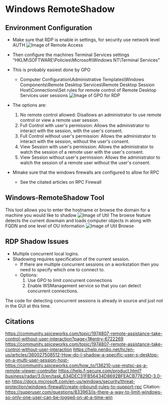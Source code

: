 # Windows RemoteShadow
 
## Environment Configuration

- Make sure that RDP is enable in settings, for security use network level AUTH
![Image of Remote Access](https://github.com/Mentaleak/Windows-RemoteShadow/blob/master/docs/Remote_access.png?raw=true)
- Then configure the machines Terminal Services settings “HKLM\SOFTWARE\Policies\Microsoft\Windows NT\Terminal Services” 
 - This is probably easiest done by GPO
   - Computer Configuration\Administrative Templates\Windows Components\Remote Desktop Services\Remote Desktop Session Host\Connections\Set rules for remote control of Remote Desktop Services user sessions
![Image of GPO for RDP](https://github.com/Mentaleak/Windows-RemoteShadow/blob/master/docs/GroupPolicy.png?raw=true)
 - The options are:
      1. No remote control allowed: Disallows an administrator to use remote control or view a remote user session.
      2. Full Control with user's permission: Allows the administrator to interact with the session, with the user's consent.
      3. Full Control without user's permission: Allows the administrator to interact with the session, without the user's consent.
      4. View Session with user's permission: Allows the administrator to watch the session of a remote user with the user's consent. 
      5. View Session without user's permission: Allows the administrator to watch the session of a remote user without the user's consent.
 
- Mmake sure that the windows firewalls are configured to allow for RPC
  - See the citated articles on RPC Firewall

## Windows-RemoteShadow Tool
 This tool allows you to enter the hostname or browse the domain for a machine you would like to shadow
 ![Image of Util](https://github.com/Mentaleak/Windows-RemoteShadow/blob/master/docs/Utility.png?raw=true)
 The browse feature detects the current dowmain and loads computer objects in along with FQDN and one level of OU information
 ![Image of Util Browse](https://github.com/Mentaleak/Windows-RemoteShadow/blob/master/docs/Select%20Macchine%20Browse.png?raw=true)


## RDP Shadow Issues
- Multiple concurrent local logins.
- Shadowing requires specification of the current session.
  -	If there are multiple concurrent sessions on a workstation then you need to specify which one to connect to.
  - Options:
    1.	Use GPO to limit concurrent connections
    2.	Enable WSManagement service so that you can detect concurrent connections. 

The code for detecting concurrent sessions is already in source and just not in the GUI at this time.






## Citations
https://community.spiceworks.com/topic/1974807-remote-assistance-take-control-without-user-interaction?page=1#entry-6722269
https://community.spiceworks.com/topic/1974807-remote-assistance-take-control-without-user-interaction
https://help.nerdio.net/hc/en-us/articles/360027508512-How-do-I-shadow-a-specific-user-s-desktop-on-a-multi-user-session-host-
https://community.spiceworks.com/how_to/136210-use-mstsc-as-a-remote-viewer-controller
https://help.f-secure.com/product.html?business/radar/3.0/en/task_634DEC31FB56434D8692BFEACB77829D-3.0-en
https://docs.microsoft.com/en-us/windows/security/threat-protection/windows-firewall/create-inbound-rules-to-support-rpc
Citation: https://superuser.com/questions/833963/is-there-a-way-to-limit-windows-so-only-one-user-can-be-logged-on-at-a-time-win
